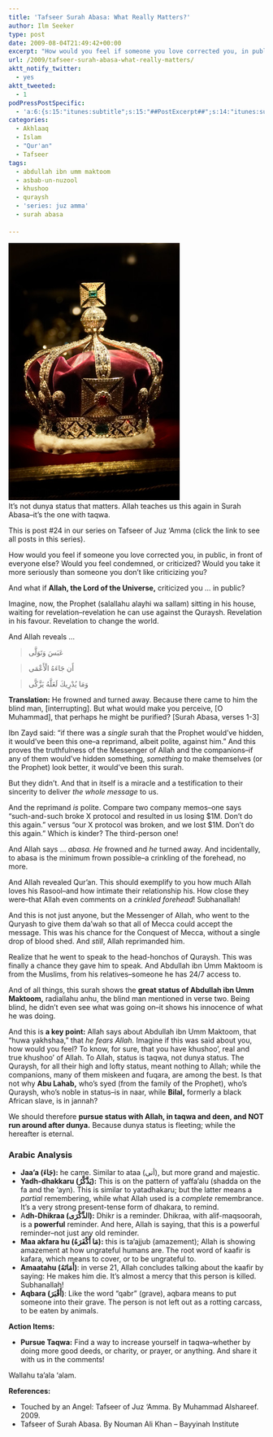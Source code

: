 ```yaml
---
title: 'Tafseer Surah Abasa: What Really Matters?'
author: Ilm Seeker
type: post
date: 2009-08-04T21:49:42+00:00
excerpt: "How would you feel if someone you love corrected you, in public, in front of everyone else? Would you feel condemned, or criticized? Would you take it more seriously than someone you don't like criticizing you? What about ALLAH, the Lord of the Universe, criticizing you? This is precisely what happened in Surah Abasa. And this, in itself, proves the truthfulness of the Prophet."
url: /2009/tafseer-surah-abasa-what-really-matters/
aktt_notify_twitter:
  - yes
aktt_tweeted:
  - 1
podPressPostSpecific:
  - 'a:6:{s:15:"itunes:subtitle";s:15:"##PostExcerpt##";s:14:"itunes:summary";s:15:"##PostExcerpt##";s:15:"itunes:keywords";s:17:"##WordPressCats##";s:13:"itunes:author";s:10:"##Global##";s:15:"itunes:explicit";s:2:"No";s:12:"itunes:block";s:2:"No";}'
categories:
  - Akhlaaq
  - Islam
  - "Qur'an"
  - Tafseer
tags:
  - abdullah ibn umm maktoom
  - asbab-un-nuzool
  - khushoo
  - quraysh
  - 'series: juz amma'
  - surah abasa

---
```

<img src="/wp-content/uploads/imperial-crown.jpg" alt="imperial crown" title="imperial crown" class="alignnone size-full wp-image-1280" />

<div class="imageCaption">
  It&#8217;s not dunya status that matters. Allah teaches us this again in Surah Abasa&#8211;it&#8217;s the one with taqwa.
</div>

This is post #24 in our series on Tafseer of Juz &#8216;Amma (click the link to see all posts in this series).

How would you feel if someone you love corrected you, in public, in front of everyone else? Would you feel condemned, or criticized? Would you take it more seriously than someone you don&#8217;t like criticizing you?

And what if **Allah, the Lord of the Universe,** criticized you &#8230; in public?

<!--more-->

Imagine, now, the Prophet (salallahu alayhi wa sallam) sitting in his house, waiting for revelation&#8211;revelation he can use against the Quraysh. Revelation in his favour. Revelation to change the world.

And Allah reveals &#8230;

> عَبَسَ وَتَوَلَّى
  
> أَن جَاءَهُ الْأَعْمَى
  
> وَمَا يُدْرِيكَ لَعَلَّهُ يَزَّكَّى 

**Translation:** He frowned and turned away. Because there came to him the blind man, [interrupting]. But what would make you perceive, [O Muhammad], that perhaps he might be purified? [Surah Abasa, verses 1-3]

Ibn Zayd said: &#8220;if there was a _single_ surah that the Prophet would&#8217;ve hidden, it would&#8217;ve been this one&#8211;a reprimand, albeit polite, against him.&#8221; And this proves the truthfulness of the Messenger of Allah and the companions&#8211;if any of them would&#8217;ve hidden something, _something_ to make themselves (or the Prophet) look better, it would&#8217;ve been this surah.

But they didn&#8217;t. And that in itself is a miracle and a testification to their sincerity to deliver _the whole message_ to us.

And the reprimand _is_ polite. Compare two company memos&#8211;one says &#8220;such-and-such broke X protocol and resulted in us losing $1M. Don&#8217;t do this again.&#8221; versus &#8220;our X protocol was broken, and we lost $1M. Don&#8217;t do this again.&#8221; Which is kinder? The third-person one!

And Allah says &#8230; _abasa._ _He_ frowned and _he_ turned away. And incidentally, to abasa is the minimum frown possible&#8211;a crinkling of the forehead, no more.

And Allah revealed Qur&#8217;an. This should exemplify to you how much Allah loves his Rasool&#8211;and how intimate their relationship his. How close they were&#8211;that Allah even comments on a _crinkled forehead_! Subhanallah!

And this is not just anyone, but the Messenger of Allah, who went to the Quryash to give them da&#8217;wah so that all of Mecca could accept the message. This was his chance for the Conquest of Mecca, without a single drop of blood shed. And _still_, Allah reprimanded him.

Realize that he went to speak to the head-honchos of Quraysh. This was finally a chance they gave him to speak. And Abdullah ibn Umm Maktoom is from the Muslims, from his relatives&#8211;someone he has 24/7 access to.

And of all things, this surah shows the **great status of Abdullah ibn Umm Maktoom,** radiallahu anhu, the blind man mentioned in verse two. Being blind, he didn&#8217;t even see what was going on&#8211;it shows his innocence of what he was doing.

And this is **a key point:** Allah says about Abdullah ibn Umm Maktoom, that &#8220;huwa yakhshaa,&#8221; that _he fears Allah._ Imagine if this was said about you, how would you feel? To know, for sure, that you have khushoo&#8217;, real and true khushoo&#8217; of Allah. <span class="gem">To Allah, status is taqwa, not dunya status.</span> The Quraysh, for all their high and lofty status, meant nothing to Allah; while the companions, many of them miskeen and fuqara, are among the best. Is that not why **Abu Lahab,** who&#8217;s syed (from the family of the Prophet), who&#8217;s Quraysh, who&#8217;s noble in status&#8211;is in naar, while **Bilal,** formerly a black African slave, is in jannah?

We should therefore **pursue status with Allah, in taqwa and deen, and NOT run around after dunya.** Because dunya status is fleeting; while the hereafter is eternal.

### Arabic Analysis

  * **Jaa&#8217;a (جَاءَ):** he came. Similar to ataa (أتى), but more grand and majestic.
  * **Yadh-dhakkaru (يَذَّكَّرُ):** This is on the pattern of yaffa&#8217;alu (shadda on the fa and the &#8216;ayn). This is similar to yatadhakaru; but the latter means a _partial_ remembering, while what Allah used is a _complete_ remembrance. It&#8217;s a very strong present-tense form of dhakara, to remind.
  * A**dh-Dhikraa (الذِّكْرَى):** Dhikr is a reminder. Dhikraa, with alif-maqsoorah, is a **powerful** reminder. And here, Allah is saying, that this is a powerful reminder&#8211;not just any old reminder.
  * **Maa akfara hu (مَا أَكْفَرَهُ):** this is ta&#8217;ajjub (amazement); Allah is showing amazement at how ungrateful humans are. The root word of kaafir is kafara, which means to cover, or to be ungrateful to.
  * **Amaatahu (أَمَاتَهُ)**: in verse 21, Allah concludes talking about the kaafir by saying: He makes him die. It&#8217;s almost a mercy that this person is killed. Subhanallah!
  * **Aqbara (أَقْبَرَ)**: Like the word &#8220;qabr&#8221; (grave), aqbara means to put someone into their grave. The person is not left out as a rotting carcass, to be eaten by animals.

**Action Items:**

  * **Pursue Taqwa:** Find a way to increase yourself in taqwa&#8211;whether by doing more good deeds, or charity, or prayer, or anything. And share it with us in the comments!

Wallahu ta&#8217;ala &#8216;alam.

**References:**

  * Touched by an Angel: Tafseer of Juz &#8216;Amma. By Muhammad Alshareef. 2009.
  * Tafseer of Surah Abasa. By Nouman Ali Khan – Bayyinah Institute